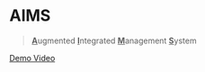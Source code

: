 # AIMS
> <strong><ins>A</ins></strong>ugmented <strong><ins>I</ins></strong>ntegrated <strong><ins>M</ins></strong>anagement <strong><ins>S</ins></strong>ystem

[Demo Video](https://www.youtube.com/watch?v=uwqykoybup4&ab_channel=2023%EB%A9%94%ED%83%80%EB%B2%84%EC%8A%A4%EA%B0%9C%EB%B0%9C%EC%9E%90%EA%B2%BD%EC%A7%84%EB%8C%80%ED%9A%8C)
